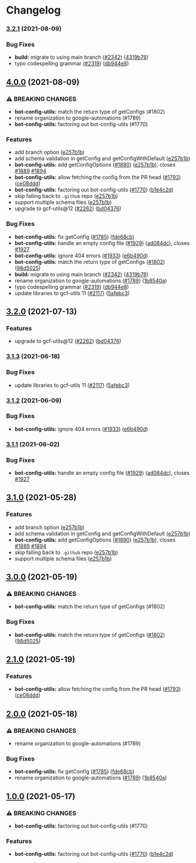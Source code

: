 # Changelog

### [3.2.1](https://www.github.com/googleapis/repo-automation-bots/compare/bot-config-utils-v3.2.0...bot-config-utils-v3.2.1) (2021-08-09)


### Bug Fixes

* **build:** migrate to using main branch ([#2342](https://www.github.com/googleapis/repo-automation-bots/issues/2342)) ([4319b78](https://www.github.com/googleapis/repo-automation-bots/commit/4319b78b421273e1649d2d799b19fdcbf51adbfd))
* typo codespelling grammar ([#2319](https://www.github.com/googleapis/repo-automation-bots/issues/2319)) ([db944e8](https://www.github.com/googleapis/repo-automation-bots/commit/db944e84e008b8a6c7d2ab62b59ee0d5c15e4a40))

## [4.0.0](https://www.github.com/googleapis/repo-automation-bots/compare/bot-config-utils-v3.2.0...bot-config-utils-v4.0.0) (2021-08-09)


### ⚠ BREAKING CHANGES

* **bot-config-utils:** match the return type of getConfigs (#1802)
* rename organization to google-automations (#1789)
* **bot-config-utils:** factoring out bot-config-utils (#1770)

### Features

* add branch option ([e257b1b](https://www.github.com/googleapis/repo-automation-bots/commit/e257b1b3769ef7e541ad79bc93f1f9cc9ec12b37))
* add schema validation in getConfig and getConfigWithDefault ([e257b1b](https://www.github.com/googleapis/repo-automation-bots/commit/e257b1b3769ef7e541ad79bc93f1f9cc9ec12b37))
* **bot-config-utils:** add getConfigOptions  ([#1890](https://www.github.com/googleapis/repo-automation-bots/issues/1890)) ([e257b1b](https://www.github.com/googleapis/repo-automation-bots/commit/e257b1b3769ef7e541ad79bc93f1f9cc9ec12b37)), closes [#1889](https://www.github.com/googleapis/repo-automation-bots/issues/1889) [#1894](https://www.github.com/googleapis/repo-automation-bots/issues/1894)
* **bot-config-utils:** allow fetching the config from the PR head ([#1793](https://www.github.com/googleapis/repo-automation-bots/issues/1793)) ([ce08ddd](https://www.github.com/googleapis/repo-automation-bots/commit/ce08ddd3186e1498c566bc9de4e8ef995f05b308))
* **bot-config-utils:** factoring out bot-config-utils ([#1770](https://www.github.com/googleapis/repo-automation-bots/issues/1770)) ([b1e4c2d](https://www.github.com/googleapis/repo-automation-bots/commit/b1e4c2df5109a908020bd509970c2c947dd4e6e0))
* skip falling back to `.github` repo ([e257b1b](https://www.github.com/googleapis/repo-automation-bots/commit/e257b1b3769ef7e541ad79bc93f1f9cc9ec12b37))
* support multiple schema files ([e257b1b](https://www.github.com/googleapis/repo-automation-bots/commit/e257b1b3769ef7e541ad79bc93f1f9cc9ec12b37))
* upgrade to gcf-utils@12 ([#2262](https://www.github.com/googleapis/repo-automation-bots/issues/2262)) ([bd04376](https://www.github.com/googleapis/repo-automation-bots/commit/bd043767ae59a4eed450f1d18741111dc4c3f8e8))


### Bug Fixes

* **bot-config-utils:** fix getConfig ([#1785](https://www.github.com/googleapis/repo-automation-bots/issues/1785)) ([fde68cb](https://www.github.com/googleapis/repo-automation-bots/commit/fde68cb9480c5e6abd7b3a1248430255960c2b0d))
* **bot-config-utils:** handle an empty config file ([#1929](https://www.github.com/googleapis/repo-automation-bots/issues/1929)) ([ad084dc](https://www.github.com/googleapis/repo-automation-bots/commit/ad084dccb4d75f74939b5694dcb0d4d2ed7cb0c7)), closes [#1927](https://www.github.com/googleapis/repo-automation-bots/issues/1927)
* **bot-config-utils:** ignore 404 errors ([#1933](https://www.github.com/googleapis/repo-automation-bots/issues/1933)) ([e6b490d](https://www.github.com/googleapis/repo-automation-bots/commit/e6b490d0296bcbc5f0685a9271a2d80163c7ca7a))
* **bot-config-utils:** match the return type of getConfigs ([#1802](https://www.github.com/googleapis/repo-automation-bots/issues/1802)) ([98d5025](https://www.github.com/googleapis/repo-automation-bots/commit/98d5025f5e8f9b8bc5de737793a7f1af366a425f))
* **build:** migrate to using main branch ([#2342](https://www.github.com/googleapis/repo-automation-bots/issues/2342)) ([4319b78](https://www.github.com/googleapis/repo-automation-bots/commit/4319b78b421273e1649d2d799b19fdcbf51adbfd))
* rename organization to google-automations ([#1789](https://www.github.com/googleapis/repo-automation-bots/issues/1789)) ([1b8540a](https://www.github.com/googleapis/repo-automation-bots/commit/1b8540a6733ca75efe9e6cea415daa4a627add47))
* typo codespelling grammar ([#2319](https://www.github.com/googleapis/repo-automation-bots/issues/2319)) ([db944e8](https://www.github.com/googleapis/repo-automation-bots/commit/db944e84e008b8a6c7d2ab62b59ee0d5c15e4a40))
* update libraries to gcf-utils 11 ([#2117](https://www.github.com/googleapis/repo-automation-bots/issues/2117)) ([5afebc3](https://www.github.com/googleapis/repo-automation-bots/commit/5afebc3781cd511a5fc6cd4485c2b002fcacacb4))

## [3.2.0](https://www.github.com/googleapis/repo-automation-bots/compare/bot-config-utils-v3.1.3...bot-config-utils-v3.2.0) (2021-07-13)


### Features

* upgrade to gcf-utils@12 ([#2262](https://www.github.com/googleapis/repo-automation-bots/issues/2262)) ([bd04376](https://www.github.com/googleapis/repo-automation-bots/commit/bd043767ae59a4eed450f1d18741111dc4c3f8e8))

### [3.1.3](https://www.github.com/googleapis/repo-automation-bots/compare/bot-config-utils-v3.1.2...bot-config-utils-v3.1.3) (2021-06-18)


### Bug Fixes

* update libraries to gcf-utils 11 ([#2117](https://www.github.com/googleapis/repo-automation-bots/issues/2117)) ([5afebc3](https://www.github.com/googleapis/repo-automation-bots/commit/5afebc3781cd511a5fc6cd4485c2b002fcacacb4))

### [3.1.2](https://www.github.com/googleapis/repo-automation-bots/compare/bot-config-utils-v3.1.1...bot-config-utils-v3.1.2) (2021-06-09)


### Bug Fixes

* **bot-config-utils:** ignore 404 errors ([#1933](https://www.github.com/googleapis/repo-automation-bots/issues/1933)) ([e6b490d](https://www.github.com/googleapis/repo-automation-bots/commit/e6b490d0296bcbc5f0685a9271a2d80163c7ca7a))

### [3.1.1](https://www.github.com/googleapis/repo-automation-bots/compare/bot-config-utils-v3.1.0...bot-config-utils-v3.1.1) (2021-06-02)


### Bug Fixes

* **bot-config-utils:** handle an empty config file ([#1929](https://www.github.com/googleapis/repo-automation-bots/issues/1929)) ([ad084dc](https://www.github.com/googleapis/repo-automation-bots/commit/ad084dccb4d75f74939b5694dcb0d4d2ed7cb0c7)), closes [#1927](https://www.github.com/googleapis/repo-automation-bots/issues/1927)

## [3.1.0](https://www.github.com/googleapis/repo-automation-bots/compare/bot-config-utils-v3.0.0...bot-config-utils-v3.1.0) (2021-05-28)


### Features

* add branch option ([e257b1b](https://www.github.com/googleapis/repo-automation-bots/commit/e257b1b3769ef7e541ad79bc93f1f9cc9ec12b37))
* add schema validation in getConfig and getConfigWithDefault ([e257b1b](https://www.github.com/googleapis/repo-automation-bots/commit/e257b1b3769ef7e541ad79bc93f1f9cc9ec12b37))
* **bot-config-utils:** add getConfigOptions  ([#1890](https://www.github.com/googleapis/repo-automation-bots/issues/1890)) ([e257b1b](https://www.github.com/googleapis/repo-automation-bots/commit/e257b1b3769ef7e541ad79bc93f1f9cc9ec12b37)), closes [#1889](https://www.github.com/googleapis/repo-automation-bots/issues/1889) [#1894](https://www.github.com/googleapis/repo-automation-bots/issues/1894)
* skip falling back to `.github` repo ([e257b1b](https://www.github.com/googleapis/repo-automation-bots/commit/e257b1b3769ef7e541ad79bc93f1f9cc9ec12b37))
* support multiple schema files ([e257b1b](https://www.github.com/googleapis/repo-automation-bots/commit/e257b1b3769ef7e541ad79bc93f1f9cc9ec12b37))

## [3.0.0](https://www.github.com/googleapis/repo-automation-bots/compare/bot-config-utils-v2.1.0...bot-config-utils-v3.0.0) (2021-05-19)


### ⚠ BREAKING CHANGES

* **bot-config-utils:** match the return type of getConfigs (#1802)

### Bug Fixes

* **bot-config-utils:** match the return type of getConfigs ([#1802](https://www.github.com/googleapis/repo-automation-bots/issues/1802)) ([98d5025](https://www.github.com/googleapis/repo-automation-bots/commit/98d5025f5e8f9b8bc5de737793a7f1af366a425f))

## [2.1.0](https://www.github.com/googleapis/repo-automation-bots/compare/bot-config-utils-v2.0.0...bot-config-utils-v2.1.0) (2021-05-19)


### Features

* **bot-config-utils:** allow fetching the config from the PR head ([#1793](https://www.github.com/googleapis/repo-automation-bots/issues/1793)) ([ce08ddd](https://www.github.com/googleapis/repo-automation-bots/commit/ce08ddd3186e1498c566bc9de4e8ef995f05b308))

## [2.0.0](https://www.github.com/googleapis/repo-automation-bots/compare/bot-config-utils-v1.0.0...bot-config-utils-v2.0.0) (2021-05-18)


### ⚠ BREAKING CHANGES

* rename organization to google-automations (#1789)

### Bug Fixes

* **bot-config-utils:** fix getConfig ([#1785](https://www.github.com/googleapis/repo-automation-bots/issues/1785)) ([fde68cb](https://www.github.com/googleapis/repo-automation-bots/commit/fde68cb9480c5e6abd7b3a1248430255960c2b0d))
* rename organization to google-automations ([#1789](https://www.github.com/googleapis/repo-automation-bots/issues/1789)) ([1b8540a](https://www.github.com/googleapis/repo-automation-bots/commit/1b8540a6733ca75efe9e6cea415daa4a627add47))

## [1.0.0](https://www.github.com/googleapis/repo-automation-bots/compare/bot-config-utils-v0.1.0...bot-config-utils-v1.0.0) (2021-05-17)


### ⚠ BREAKING CHANGES

* **bot-config-utils:** factoring out bot-config-utils (#1770)

### Features

* **bot-config-utils:** factoring out bot-config-utils ([#1770](https://www.github.com/googleapis/repo-automation-bots/issues/1770)) ([b1e4c2d](https://www.github.com/googleapis/repo-automation-bots/commit/b1e4c2df5109a908020bd509970c2c947dd4e6e0))
